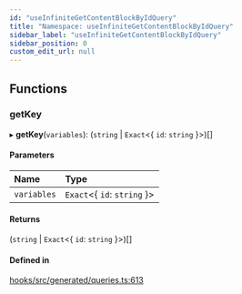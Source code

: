 ```yaml
---
id: "useInfiniteGetContentBlockByIdQuery"
title: "Namespace: useInfiniteGetContentBlockByIdQuery"
sidebar_label: "useInfiniteGetContentBlockByIdQuery"
sidebar_position: 0
custom_edit_url: null
---
```


## Functions

### getKey

▸ **getKey**(`variables`): (`string` \| `Exact`<{ `id`: `string`  }\>)[]

#### Parameters

| Name | Type |
| :------ | :------ |
| `variables` | `Exact`<{ `id`: `string`  }\> |

#### Returns

(`string` \| `Exact`<{ `id`: `string`  }\>)[]

#### Defined in

[hooks/src/generated/queries.ts:613](https://github.com/AKASHAorg/akasha-core/blob/6ca157f7/libs/hooks/src/generated/queries.ts#L613)
